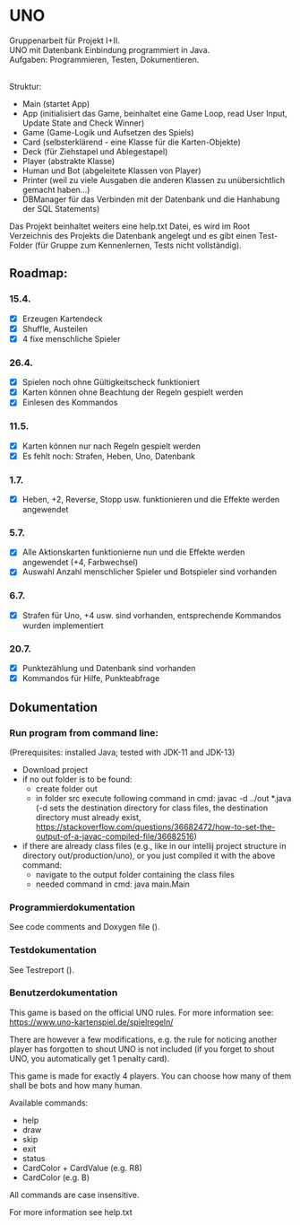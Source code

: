 # UNO

Gruppenarbeit für Projekt I+II.<br>
UNO mit Datenbank Einbindung programmiert in Java.<br>
Aufgaben: Programmieren, Testen, Dokumentieren.<br>
<br>

Struktur:
- Main (startet App)
- App (initialisiert das Game, beinhaltet eine Game Loop, read User Input, Update State and Check Winner)
- Game (Game-Logik und Aufsetzen des Spiels)
- Card (selbsterklärend - eine Klasse für die Karten-Objekte)
- Deck (für Ziehstapel und Ablegestapel)
- Player (abstrakte Klasse)
- Human und Bot (abgeleitete Klassen von Player)
- Printer (weil zu viele Ausgaben die anderen Klassen zu unübersichtlich gemacht haben...)
- DBManager für das Verbinden mit der Datenbank und die Hanhabung der SQL Statements)

Das Projekt beinhaltet weiters eine help.txt Datei, es wird im Root Verzeichnis des Projekts die Datenbank angelegt und es gibt einen Test-Folder (für Gruppe zum Kennenlernen, Tests nicht vollständig).

## Roadmap:

### 15.4.
- [x] Erzeugen Kartendeck
- [x] Shuffle, Austeilen
- [x] 4 fixe menschliche Spieler

### 26.4.
- [x] Spielen noch ohne Gültigkeitscheck funktioniert
- [x] Karten können ohne Beachtung der Regeln gespielt werden
- [x] Einlesen des Kommandos

### 11.5.
- [x] Karten können nur nach Regeln gespielt werden
- [x] Es fehlt noch: Strafen, Heben, Uno, Datenbank

### 1.7.
- [x] Heben, +2, Reverse, Stopp usw. funktionieren und die Effekte werden angewendet

### 5.7.
- [x] Alle Aktionskarten funktionierne nun und die Effekte werden angewendet (+4, Farbwechsel)
- [x] Auswahl Anzahl menschlicher Spieler und Botspieler sind vorhanden

### 6.7.
- [x] Strafen für Uno, +4 usw. sind vorhanden, entsprechende Kommandos wurden implementiert

### 20.7.
- [x] Punktezählung und Datenbank sind vorhanden
- [x] Kommandos für Hilfe, Punkteabfrage

## Dokumentation

### Run program from command line:
(Prerequisites: installed Java; tested with JDK-11 and JDK-13)
- Download project
- if no out folder is to be found:
    - create folder out
    - in folder src execute following command in cmd: javac -d ../out *.java (-d sets the destination directory for class files, the destination directory must already exist, https://stackoverflow.com/questions/36682472/how-to-set-the-output-of-a-javac-compiled-file/36682516)
- if there are already class files (e.g., like in our intellij project structure in directory out/production/uno), or you just compiled it with the above command:
    - navigate to the output folder containing the class files
    - needed command in cmd: java main.Main

### Programmierdokumentation

See code comments and Doxygen file ().

### Testdokumentation

See Testreport ().

### Benutzerdokumentation

This game is based on the official UNO rules. For more information see: https://www.uno-kartenspiel.de/spielregeln/

There are however a few modifications, e.g. the rule for noticing another player has forgotten to shout UNO is not included (if you forget to shout UNO, you automatically get 1 penalty card).

This game is made for exactly 4 players. You can choose how many of them shall be bots and how many human.

Available commands:
- help
- draw
- skip
- exit
- status
- CardColor + CardValue (e.g. R8)
- CardColor (e.g. B)

All commands are case insensitive.

For more information see help.txt

